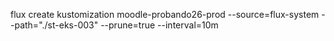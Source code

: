 flux create kustomization moodle-probando26-prod
  --source=flux-system
  --path="./st-eks-003"
  --prune=true
  --interval=10m
